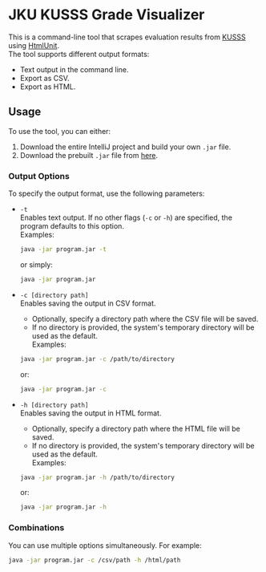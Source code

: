 # JKU KUSSS Grade Visualizer

This is a command-line tool that scrapes evaluation results from [KUSSS](https://www.kusss.jku.at/) using [HtmlUnit](https://htmlunit.sourceforge.io/).  
The tool supports different output formats:  
- Text output in the command line.  
- Export as CSV.  
- Export as HTML.  

## Usage

To use the tool, you can either:
1. Download the entire IntelliJ project and build your own `.jar` file.  
2. Download the prebuilt `.jar` file from [here](out\artifacts\MissingSemEx1_jar\MissingSemEx1.jar).

### Output Options

To specify the output format, use the following parameters:

- `-t`  
  Enables text output. If no other flags (`-c` or `-h`) are specified, the program defaults to this option.  
  Examples:
  ```bash
  java -jar program.jar -t  
  ```
  or simply:
  ```bash
  java -jar program.jar
  ```  

- `-c [directory path]`  
  Enables saving the output in CSV format.  
  - Optionally, specify a directory path where the CSV file will be saved.  
  - If no directory is provided, the system's temporary directory will be used as the default.  
  Examples:  
  ```bash
  java -jar program.jar -c /path/to/directory  
  ```
  or:  
  ```bash
  java -jar program.jar -c  
  ```

- `-h [directory path]`  
  Enables saving the output in HTML format.  
  - Optionally, specify a directory path where the HTML file will be saved.  
  - If no directory is provided, the system's temporary directory will be used as the default.  
  Examples:  
  ```bash
  java -jar program.jar -h /path/to/directory  
  ```
  or:  
  ```bash
  java -jar program.jar -h 
  ``` 

### Combinations
You can use multiple options simultaneously. For example:  
```bash
java -jar program.jar -c /csv/path -h /html/path
```

